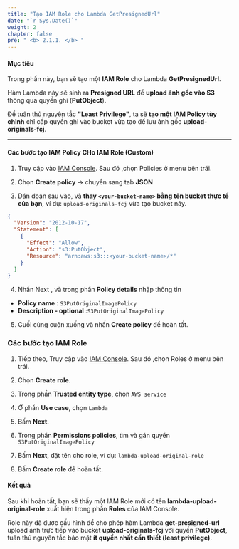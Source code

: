 ```yaml
---
title: "Tạo IAM Role cho Lambda GetPresignedUrl"
date: "`r Sys.Date()`"
weight: 2
chapter: false
pre: " <b> 2.1.1. </b> "
---
```


#### Mục tiêu

Trong phần này, bạn sẽ tạo một **IAM Role** cho Lambda **GetPresignedUrl**.

Hàm Lambda này sẽ sinh ra **Presigned URL** để **upload ảnh gốc vào S3** thông qua quyền ghi (**PutObject**).  

Để tuân thủ nguyên tắc **"Least Privilege"**, ta sẽ **tạo một IAM Policy tùy chỉnh** chỉ cấp quyền ghi vào bucket vừa tạo để lưu ảnh gốc **upload-originals-fcj**.

---

#### Các bước tạo IAM Policy CHo IAM Role (Custom)

1. Truy cập vào [IAM Console](https://console.aws.amazon.com/iam/home). Sau đó ,chọn Policies ở menu bên trái.

2. Chọn **Create policy** → chuyển sang tab **JSON**

3. Dán đoạn sau vào, và **thay `<your-bucket-name>` bằng tên bucket thực tế của bạn**, ví dụ: `upload-originals-fcj` vừa tạo bucket nãy.

```json
{
  "Version": "2012-10-17",
  "Statement": [
    {
      "Effect": "Allow",
      "Action": "s3:PutObject",
      "Resource": "arn:aws:s3:::<your-bucket-name>/*"
    }
  ]
}
```
4. Nhấn Next , và trong phần **Policy details**  nhập thông tin

- **Policy name** : `S3PutOriginalImagePolicy`
- **Description - optional** :`S3PutOriginalImagePolicy `

5. Cuối cùng cuộn xuống và nhấn **Create policy** để hoàn tất.


### Các bước tạo IAM Role

1. Tiếp theo,  Truy cập vào [IAM Console](https://console.aws.amazon.com/iam/home). Sau đó ,chọn Roles ở menu bên trái.

2. Chọn **Create role**.

3. Trong phần **Trusted entity type**, chọn `AWS service`

4. Ở phần **Use case**, chọn `Lambda`

5. Bấm **Next**.

6. Trong phần **Permissions policies**, tìm và gán quyền `S3PutOriginalImagePolicy`  
  
7. Bấm **Next**, đặt tên cho role, ví dụ: `lambda-upload-original-role`

8. Bấm **Create role** để hoàn tất.

#### Kết quả

Sau khi hoàn tất, bạn sẽ thấy một IAM Role mới có tên **lambda-upload-original-role** xuất hiện trong phần **Roles** của IAM Console.

Role này đã được cấu hình để cho phép hàm Lambda **get-presigned-url** upload ảnh trực tiếp vào bucket **upload-originals-fcj** với quyền **PutObject**, tuân thủ nguyên tắc bảo mật **ít quyền nhất cần thiết (least privilege)**.
